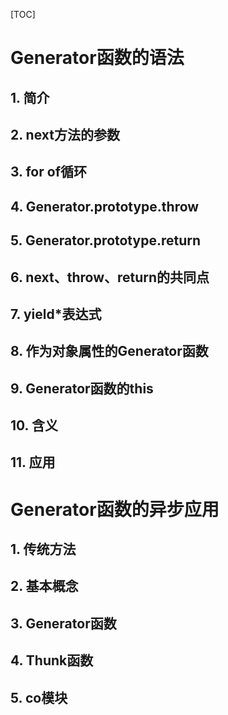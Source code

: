 [TOC]

# Generator函数的语法

## 1. 简介
## 2. next方法的参数
## 3. for of循环
## 4. Generator.prototype.throw
## 5. Generator.prototype.return
## 6. next、throw、return的共同点
## 7. yield*表达式
## 8. 作为对象属性的Generator函数
## 9. Generator函数的this
## 10. 含义
## 11. 应用

# Generator函数的异步应用

## 1. 传统方法
## 2. 基本概念
## 3. Generator函数
## 4. Thunk函数
## 5. co模块


